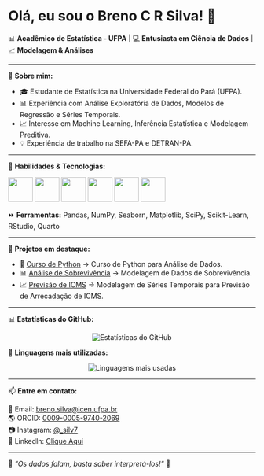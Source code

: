 # Olá, eu sou o Breno C R Silva! 👋

📊 **Acadêmico de Estatística - UFPA** | 💻 **Entusiasta em Ciência de Dados** | 📈 **Modelagem & Análises**

---

🔬 **Sobre mim:**
- 🎓 Estudante de Estatística na Universidade Federal do Pará (UFPA).
- 📊 Experiência com Análise Exploratória de Dados, Modelos de Regressão e Séries Temporais.
- 📈 Interesse em Machine Learning, Inferência Estatística e Modelagem Preditiva.
- 💡 Experiência de trabalho na SEFA-PA e DETRAN-PA.

---

🚀 **Habilidades & Tecnologias:**

<p align="left">
  <img src="https://cdn.jsdelivr.net/gh/devicons/devicon/icons/python/python-original.svg" width="50" height="50"/>
  <img src="https://cdn.jsdelivr.net/gh/devicons/devicon/icons/r/r-original.svg" width="50" height="50"/>
  <img src="https://cdn.jsdelivr.net/gh/devicons/devicon/icons/git/git-original.svg" width="50" height="50"/>
  <img src="https://cdn.jsdelivr.net/gh/devicons/devicon/icons/github/github-original.svg" width="50" height="50"/>
  <img src="https://cdn.jsdelivr.net/gh/devicons/devicon/icons/jupyter/jupyter-original.svg" width="50" height="50"/>
  <img src="https://cdn.jsdelivr.net/gh/devicons/devicon/icons/latex/latex-original.svg" width="50" height="50"/>
</p>

⏩ **Ferramentas:** Pandas, NumPy, Seaborn, Matplotlib, SciPy, Scikit-Learn, RStudio, Quarto

---

📌 **Projetos em destaque:**

- 📘 [Curso de Python]([https://github.com/csilv7/CURSO_PYTHON](https://github.com/csilv7/PYTHON_COURSE_FOR_DATA_ANALYSIS)) → Curso de Python para Análise de Dados.
- 📊 [Análise de Sobrevivência](https://github.com/csilv7/ANALISE_DE_SOBREVIVENCIA) → Modelagem de Dados de Sobrevivência.
- 📈 [Previsão de ICMS](https://github.com/csilv7) → Modelagem de Séries Temporais para Previsão de Arrecadação de ICMS.

---

📊 **Estatísticas do GitHub:**

<p align="center">
  <img src="https://github-readme-stats.vercel.app/api?username=csilv7&show_icons=true&theme=dracula" alt="Estatísticas do GitHub">
</p>

📌 **Linguagens mais utilizadas:**

<p align="center">
  <img src="https://github-readme-stats.vercel.app/api/top-langs/?username=csilv7&layout=compact&theme=dracula" alt="Linguagens mais usadas">
</p>

---

📫 **Entre em contato:**

📧 Email: [breno.silva@icen.ufpa.br](mailto:breno.silva@icen.ufpa.br)  
🌎 ORCID: [0009-0005-9740-2069](https://orcid.org/0009-0005-9740-2069)  
📷 Instagram: [@_silv7](https://www.instagram.com/_silv7?igsh=MjN6cDBscGpoN2Zi)  
💼 LinkedIn: [Clique Aqui](https://www.linkedin.com/in/brenosilva7)

---

📌 *"Os dados falam, basta saber interpretá-los!"* 🚀
